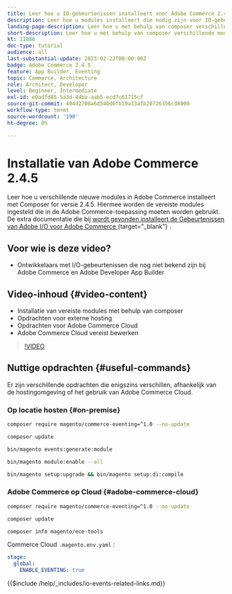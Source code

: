 ```yaml
---
title: Leer hoe u IO-gebeurtenissen installeert voor Adobe Commerce 2.4.5
description: Leer hoe u modules installeert die nodig zijn voor IO-gebeurtenissen in Adobe Commerce 2.4.5 voor gebruik in Adobe Developer App Builder
landing-page-description: Leer hoe u met behulp van composer verschillende modules installeert die nodig zijn voor Adobe Commerce 2.4.5.
short-description: Leer hoe u met behulp van composer verschillende modules installeert die nodig zijn voor Adobe Commerce 2.4.5.
kt: 11886
doc-type: tutorial
audience: all
last-substantial-update: 2023-02-22T00:00:00Z
badge: Adobe Commerce 2.4.5
feature: App Builder, Eventing
topic: Commerce, Architecture
role: Architect, Developer
level: Beginner, Intermediate
exl-id: e0adfd85-5a3d-44ba-aab5-ecd7c61715cf
source-git-commit: 404d2708a6d540d6fb19a33afb20726356cd8000
workflow-type: tm+mt
source-wordcount: '190'
ht-degree: 0%

---
```


# Installatie van Adobe Commerce 2.4.5

Leer hoe u verschillende nieuwe modules in Adobe Commerce installeert met Composer for versie 2.4.5. Hiermee worden de vereiste modules ingesteld die in de Adobe Commerce-toepassing moeten worden gebruikt. De extra documentatie die bij [ wordt gevonden installeert de Gebeurtenissen van Adobe I/O voor Adobe Commerce ](https://developer.adobe.com/commerce/events/get-started/installation/){target="_blank"} .

## Voor wie is deze video?

* Ontwikkelaars met I/O-gebeurtenissen die nog niet bekend zijn bij Adobe Commerce en Adobe Developer App Builder

## Video-inhoud {#video-content}

* Installatie van vereiste modules met behulp van composer
* Opdrachten voor externe hosting
* Opdrachten voor Adobe Commerce Cloud
* Adobe Commerce Cloud vereist bewerken

>[!VIDEO](https://video.tv.adobe.com/v/3415794?quality=12&learn=on)

## Nuttige opdrachten {#useful-commands}

Er zijn verschillende opdrachten die enigszins verschillen, afhankelijk van de hostingomgeving of het gebruik van Adobe Commerce Cloud.

### Op locatie hosten {#on-premise}

```bash
composer require magento/commerce-eventing=^1.0 --no-update

composer update

bin/magento events:generate:module

bin/magento module:enable --all

bin/magento setup:upgrade && bin/magento setup:di:compile
```

### Adobe Commerce op Cloud {#adobe-commerce-cloud}

```bash
composer require magento/commerce-eventing=^1.0 --no-update

composer update

composer info magento/ece-tools
```

Commerce Cloud `.magento.env.yaml` :

```yaml
stage:
  global:
    ENABLE_EVENTING: true
```

{{$include /help/_includes/io-events-related-links.md}}
